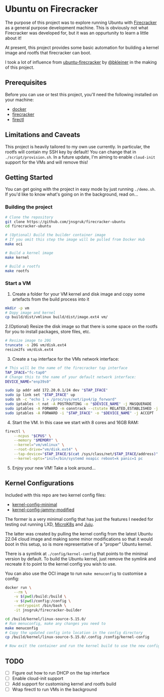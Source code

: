 # Ubuntu on Firecracker

The purpose of this project was to explore running Ubuntu with [Firecracker] as a general purpose
development machine. This is obviously not what Firecracker was developed for, but it was an
oppurtunity to learn a little about it!

At present, this project provides some basic automation for building a kernel image and rootfs that
firecracker can boot. 

I took a lot of influence from [ubuntu-firecracker](https://github.com/bkleiner/ubuntu-firecracker) by [@bkleiner](https://github.com/bkleiner) in the making of this project.

## Prerequisites

Before you can use or test this project, you'll need the following installed on your machine:

- [docker](https://docs.docker.com/desktop/install/linux-install/)
- [firecracker](https://github.com/firecracker-microvm/firecracker)
- [firectl](https://github.com/firecracker-microvm/firectl)

## Limitations and Caveats

This project is heavily tailored to my own use currently. In particular, the rootfs will contain my
SSH key by default! You can change that in `./script/provision.sh`. In a future update, I'm aiming
to enable `cloud-init` support for the VMs and will remove this!

## Getting Started

You can get going with the project in easy mode by just running `./demo.sh`. If you'd like to know
what's going on in the background, read on...

### Building the project

```bash
# Clone the repository
git clone https://github.com/jnsgruk/firecracker-ubuntu
cd firecracker-ubuntu

# (Optional) Build the builder container image
# If you omit this step the image will be pulled from Docker Hub
make oci

# Build a kernel image
make kernel

# Build a rootfs
make rootfs
```

### Start a VM

1. Create a folder for your VM kernel and disk image and copy some artefacts from the build process
   into it

```bash
mkdir -p vm
# Dopy image and kernel
cp build/dist/vmlinux build/dist/image.ext4 vm/
```

2.(Optional) Resize the disk image so that there is some space on the rootfs for you to install
packages, store files, etc.

```bash
# Resize image to 20G
truncate -s 20G vm/disk.ext4
resize2fs vm/disk.ext4
```

3. Create a `tap` interface for the VMs network interface:

```bash
# This will be the name of the firecracker tap interface
TAP_IFACE="fc-tap0"
# Change this to the name of your default network interface:
DEVICE_NAME="enp39s0" 

sudo ip addr add 172.20.0.1/24 dev "$TAP_IFACE"
sudo ip link set "$TAP_IFACE" up
sudo sh -c "echo 1 > /proc/sys/net/ipv4/ip_forward"
sudo iptables -t nat -A POSTROUTING -o "$DEVICE_NAME" -j MASQUERADE
sudo iptables -A FORWARD -m conntrack --ctstate RELATED,ESTABLISHED -j ACCEPT
sudo iptables -A FORWARD -i "$TAP_IFACE" -o "$DEVICE_NAME" -j ACCEPT
```

4. Start the VM. In this case we start with 8 cores and 16GB RAM:

```bash
firectl \
    --ncpus "$CPUS" \
    --memory "$MEMORY" \
    --kernel="vm/vmlinux" \
    --root-drive="vm/disk.ext4" \
    --tap-device="$TAP_IFACE/$(cat /sys/class/net/$TAP_IFACE/address)" \
    --kernel-opts="init=/bin/systemd noapic reboot=k panic=1 pc
```

5. Enjoy your new VM! Take a look around...

## Kernel Configurations

Included with this repo are two kernel config files:

- [kernel-config-minimal](./config/kernel-config-minimal)
- [kernel-config-jammy-modified](./config/kernel-config-jammy-modified)

The former is a very minimal config that has just the features I needed for testing out running
LXD, [MicroK8s] and [Juju].

The latter was created by pulling the kernel config from the latest Ubuntu 22.04 cloud image and
making some minor modifications so that it would boot in this setup, so is more representative of a
"proper" Ubuntu kernel.

There is a symlink at `./config/kernel-config` that points to the minimal version by default. To
build the Ubuntu kernel, just remove the symlink and recreate it to point to the kernel config you
wish to use.

You can also use the OCI image to run `make menuconfig` to customise a config:

```bash
docker run \
    --rm \
    -v $(pwd)/build:/build \
    -v $(pwd)/config:/config \
    --entrypoint /bin/bash \
    -it jnsgruk/firecracker-builder

cd /build/kernel/linux-source-5.15.0/
# Run menuconfig, make any changes you need to
make menuconfig
# Copy the updated config into location in the config directory
cp /build/kernel/linux-source-5.15.0/.config /config/kernel-config

# Now exit the container and run the kernel build to use the new config
```

## TODO

- [ ] Figure out how to run DHCP on the tap interface
- [ ] Enable cloud-init support
- [ ] Add support for customising kernel and rootfs build
- [ ] Wrap firectl to run VMs in the background

[Firecracker]: https://firecracker-microvm.github.io/
[MicroK8s]: https://microk8s.io
[Juju]: https://juju.is